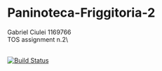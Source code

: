 # Paninoteca-Friggitoria-2
Gabriel Ciulei 1169766\
TOS assignment n.2\


\
[![Build Status](https://travis-ci.org/gabrielciulei/Paninoteca-Friggitoria-2.svg?branch=master)](https://travis-ci.org/gabrielciulei/Paninoteca-Friggitoria-2)